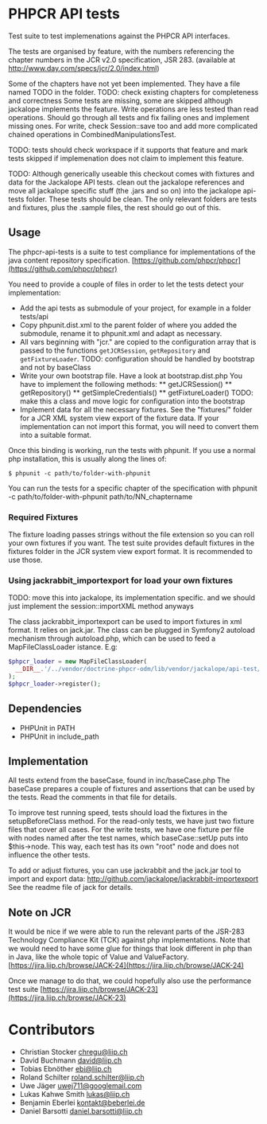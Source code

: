 # PHPCR API tests

Test suite to test implemenations against the PHPCR API interfaces.

The tests are organised by feature, with the numbers referencing the chapter
numbers in the JCR v2.0 specification, JSR 283.
(available at http://www.day.com/specs/jcr/2.0/index.html)


Some of the chapters have not yet been implemented. They have a file named TODO
in the folder.
TODO: check existing chapters for completeness and correctness
Some tests are missing, some are skipped although jackalope implements the feature.
Write operations are less tested than read operations. Should go through all tests and fix failing ones and implement missing ones.
For write, check Session::save too and add more complicated chained operations in CombinedManipulationsTest.

TODO: tests should check workspace if it supports that feature and mark tests
skipped if implemenation does not claim to implement this feature.

TODO: Although generically useable this checkout comes with fixtures and data for the Jackalope API tests.
clean out the jackalope references and move all jackalope specific stuff (the .jars and so on)
into the jackalope api-tests folder. These tests should be clean. The only relevant folders are
tests and fixtures, plus the .sample files, the rest should go out of this.

## Usage

The phpcr-api-tests is a suite to test compliance for implementations of
the java content repository specification.
[https://github.com/phpcr/phpcr](https://github.com/phpcr/phpcr)

You need to provide a couple of files in order to let the tests detect your
implementation:


* Add the api tests as submodule of your project, for example in a folder tests/api
* Copy phpunit.dist.xml to the parent folder of where you added the submodule,
    rename it to phpunit.xml and adapt as necessary.
* All <php /> vars beginning with "jcr." are copied to the configuration array
    that is passed to the functions `getJCRSession`,
    `getRepository` and `getFixtureLoader`.
    TODO: configuration should be handled by bootstrap and not by baseClass
* Write your own bootstrap file. Have a look at bootstrap.dist.php You
  have to implement the following methods:
    ** getJCRSession()
    ** getRepository()
    ** getSimpleCredentials()
    ** getFixtureLoader()
    TODO: make this a class and move logic for configuration into the bootstrap
* Implement data for all the necessary fixtures. See the "fixtures/" folder for
  a JCR XML system view export of the fixture data. If your implementation can
  not import this format, you will need to convert them into a suitable format.

Once this binding is working, run the tests with phpunit. If you use a normal
php installation, this is usually along the lines of:

    $ phpunit -c path/to/folder-with-phpunit

You can run the tests for a specific chapter of the specification with
phpunit -c path/to/folder-with-phpunit path/to/NN_chaptername


### Required Fixtures

The fixture loading passes strings without the file extension so you can roll
your own fixtures if you want.
The test suite provides default fixtures in the fixtures folder in the JCR
system view export format. It is recommended to use those.


### Using jackrabbit_importexport for load your own fixtures

TODO: move this into jackalope, its implementation specific. and we should just
implement the session::importXML method anyways

The class jackrabbit_importexport can be used to import fixtures in xml format.
It relies on jack.jar. The class can be plugged in Symfony2 autoload mechanism
through autoload.php, which can be used to feed a MapFileClassLoader istance. E.g:

```php
$phpcr_loader = new MapFileClassLoader(
  __DIR__.'/../vendor/doctrine-phpcr-odm/lib/vendor/jackalope/api-test/suite/inc/autoload.php'
);
$phpcr_loader->register();
```


## Dependencies

* PHPUnit in PATH
* PHPUnit in include_path


## Implementation

All tests extend from the baseCase, found in inc/baseCase.php
The baseCase prepares a couple of fixtures and assertions that can be used by
the tests. Read the comments in that file for details.

To improve test running speed, tests should load the fixtures in the
setupBeforeClass method.
For the read-only tests, we have just two fixture files that cover all cases.
For the write tests, we have one fixture per file with nodes named after the
test names, which baseCase::setUp puts into $this->node. This way, each test
has its own "root" node and does not influence the other tests.

To add or adjust fixtures, you can use jackrabbit and the jack.jar tool to
import and export data: http://github.com/jackalope/jackrabbit-importexport
See the readme file of jack for details.


## Note on JCR

It would be nice if we were able to run the relevant parts of the JSR-283
Technology Compliance Kit (TCK) against php implementations. Note that we would
need to have some glue for things that look different in php than in Java, like
the whole topic of Value and ValueFactory.
[https://jira.liip.ch/browse/JACK-24](https://jira.liip.ch/browse/JACK-24)

Once we manage to do that, we could hopefully also use the performance test suite
[https://jira.liip.ch/browse/JACK-23](https://jira.liip.ch/browse/JACK-23)


# Contributors

* Christian Stocker <chregu@liip.ch>
* David Buchmann <david@liip.ch>
* Tobias Ebnöther <ebi@liip.ch>
* Roland Schilter <roland.schilter@liip.ch>
* Uwe Jäger <uwej711@googlemail.com>
* Lukas Kahwe Smith <lukas@liip.ch>
* Benjamin Eberlei <kontakt@beberlei.de>
* Daniel Barsotti <daniel.barsotti@liip.ch>
